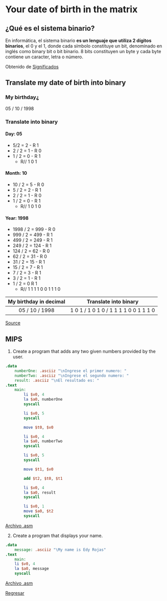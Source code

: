 # Your date of birth in the matrix

## ¿Qué es el sistema binario?

En informática, el sistema binario __es un lenguaje que utiliza 2 dígitos binarios__, el 0 y el 1, donde cada símbolo constituye un bit, denominado en inglés como binary bit o bit binario. 8 bits constituyen un byte y cada byte contiene un caracter, letra o número.

Obtenido de [Significados](https://www.significados.com/sistema-binario/)

## Translate my date of birth into binary

### My birthday¿

05 / 10 / 1998

### Translate into binary

#### Day: 05

* 5/2 = 2 - R 1
* 2 / 2 = 1 - R 0
* 1 / 2 = 0 - R 1
  * R// 1 0 1

#### Month: 10

* 10 / 2 = 5 - R 0
* 5 / 2 = 2 - R 1
* 2 / 2 = 1 - R 0
* 1 / 2 = 0 - R 1
  * R// 1 0 1 0

#### Year: 1998

* 1998 / 2 = 999 - R 0
* 999 / 2 = 499 - R 1
* 499 / 2 = 249 - R 1
* 249 / 2 = 124 - R 1
* 124 / 2 = 62 - R 0
* 62 / 2 = 31 - R 0
* 31 / 2 = 15 - R 1
* 15 / 2 = 7 - R 1
* 7 / 2 = 3 - R 1
* 3 / 2 = 1 - R 1
* 1 / 2 = 0 R 1
  * R// 1 1 1 1 0 0 1 1 1 0

|My birthday in decimal|Translate into binary|
|:--------------------:|:-------------------:|
| 05 / 10 / 1998| 1 0 1 / 1 0 1 0 / 1 1 1 1 0 0 1 1 1 0|

[Source](https://www.youtube.com/watch?v=rsxT4FfRBaM)

## MIPS

1. Create a program that adds any two given numbers provided by the user.

```MIPS
.data
    numberOne: .asciiz "\nIngrese el primer numero: "
    numberTwo: .asciiz "\nIngrese el segundo numero: "
    result: .asciiz "\nEl resultado es: "
.text
    main:
        li $v0, 4
        la $a0, numberOne
        syscall

        li $v0, 5
        syscall

        move $t0, $v0

        li $v0, 4
        la $a0, numberTwo
        syscall

        li $v0, 5
        syscall

        move $t1, $v0

        add $t2, $t0, $t1

        li $v0, 4
        la $a0, result
        syscall

        li $v0, 1
        move $a0, $t2
        syscall
```

[Archivo .asm](/src/week_01/20-07-2022/assets/SumTwoNumbers.asm)

2. Create a program that displays your name.

```MIPS
.data
    message: .asciiz "\My name is Edy Rojas"
.text
    main:
    li $v0, 4
    la $a0, message
    syscall
```

[Archivo .asm](/src/week_01/20-07-2022/assets/SumTwoNumbers.asm)

[Regresar](/README.md)
